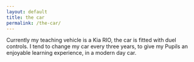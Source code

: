```yaml
---
layout: default
title: the car
permalink: /the-car/
---
```


<p>Currently my teaching vehicle is a Kia&nbsp;RIO, the car is fitted with duel controls. I tend to change my car every three years, to give my Pupils an enjoyable learning experience, in a modern day car.</p>
